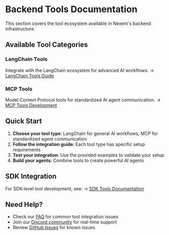 # Backend Tools Documentation

This section covers the tool ecosystem available in Nexent's backend infrastructure.

## Available Tool Categories

### LangChain Tools
Integrate with the LangChain ecosystem for advanced AI workflows.
→ [LangChain Tools Guide](./langchain)

### MCP Tools
Model Context Protocol tools for standardized AI agent communication.
→ [MCP Tools Development](./mcp)

## Quick Start

1. **Choose your tool type**: LangChain for general AI workflows, MCP for standardized agent communication
2. **Follow the integration guide**: Each tool type has specific setup requirements
3. **Test your integration**: Use the provided examples to validate your setup
4. **Build your agents**: Combine tools to create powerful AI agents

## SDK Integration

For SDK-level tool development, see:
→ [SDK Tools Documentation](../../sdk/core/tools)

## Need Help?

- Check our [FAQ](../../getting-started/faq) for common tool integration issues
- Join our [Discord community](https://discord.gg/tb5H3S3wyv) for real-time support
- Review [GitHub Issues](https://github.com/ModelEngine-Group/nexent/issues) for known issues